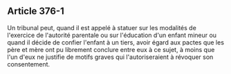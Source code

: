 Article 376-1
----
Un tribunal peut, quand il est appelé à statuer sur les modalités de l'exercice
de l'autorité parentale ou sur l'éducation d'un enfant mineur ou quand il décide
de confier l'enfant à un tiers, avoir égard aux pactes que les père et mère ont
pu librement conclure entre eux à ce sujet, à moins que l'un d'eux ne justifie
de motifs graves qui l'autoriseraient à révoquer son consentement.
